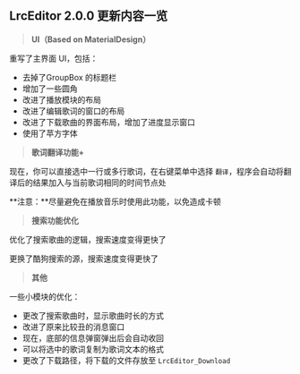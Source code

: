 ## LrcEditor 2.0.0 更新内容一览

> **UI（Based on MaterialDesign）**

重写了主界面 UI，包括：

- 去掉了GroupBox 的标题栏
- 增加了一些圆角
- 改进了播放模块的布局
- 改进了编辑歌词的窗口的布局
- 改进了下载歌曲的界面布局，增加了进度显示窗口
- 使用了苹方字体



> **歌词翻译功能+**

现在，你可以直接选中一行或多行歌词，在右键菜单中选择 `翻译`，程序会自动将翻译后的结果加入与当前歌词相同的时间节点处

**注意：**尽量避免在播放音乐时使用此功能，以免造成卡顿



> **搜索功能优化**

优化了搜索歌曲的逻辑，搜索速度变得更快了

更换了酷狗搜索的源，搜索速度变得更快了



> **其他**

一些小模块的优化：

- 更改了搜索歌曲时，显示歌曲时长的方式
- 改进了原来比较丑的消息窗口
- 现在，底部的信息弹窗弹出后会自动收回
- 可以将选中的歌词复制为歌词文本的格式
- 更改了下载路径，将下载的文件存放至 `LrcEditor_Download`
